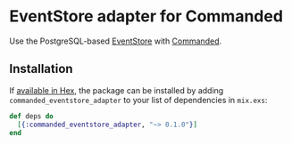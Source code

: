 # EventStore adapter for Commanded

Use the PostgreSQL-based [EventStore](https://github.com/slashdotdash/eventstore) with [Commanded](https://travis-ci.org/slashdotdash/commanded).

## Installation

If [available in Hex](https://hex.pm/docs/publish), the package can be installed
by adding `commanded_eventstore_adapter` to your list of dependencies in `mix.exs`:

```elixir
def deps do
  [{:commanded_eventstore_adapter, "~> 0.1.0"}]
end
```

